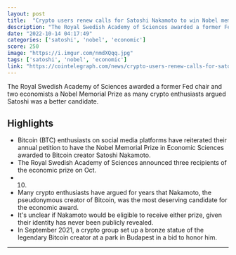 ```yaml
---
layout: post
title:  "Crypto users renew calls for Satoshi Nakamoto to win Nobel memorial prize for economics"
description: "The Royal Swedish Academy of Sciences awarded a former Fed chair and two economists a Nobel Memorial Prize as many crypto enthusiasts argued Satoshi was a better candidate."
date: "2022-10-14 04:17:49"
categories: ['satoshi', 'nobel', 'economic']
score: 250
image: "https://i.imgur.com/nmdXQqq.jpg"
tags: ['satoshi', 'nobel', 'economic']
link: "https://cointelegraph.com/news/crypto-users-renew-calls-for-satoshi-nakamoto-to-win-nobel-memorial-prize-for-economics"
---
```


The Royal Swedish Academy of Sciences awarded a former Fed chair and two economists a Nobel Memorial Prize as many crypto enthusiasts argued Satoshi was a better candidate.

## Highlights

- Bitcoin (BTC) enthusiasts on social media platforms have reiterated their annual petition to have the Nobel Memorial Prize in Economic Sciences awarded to Bitcoin creator Satoshi Nakamoto.
- The Royal Swedish Academy of Sciences announced three recipients of the economic prize on Oct.
- 10.
- Many crypto enthusiasts have argued for years that Nakamoto, the pseudonymous creator of Bitcoin, was the most deserving candidate for the economic award.
- It's unclear if Nakamoto would be eligible to receive either prize, given their identity has never been publicly revealed.
- In September 2021, a crypto group set up a bronze statue of the legendary Bitcoin creator at a park in Budapest in a bid to honor him.

---

